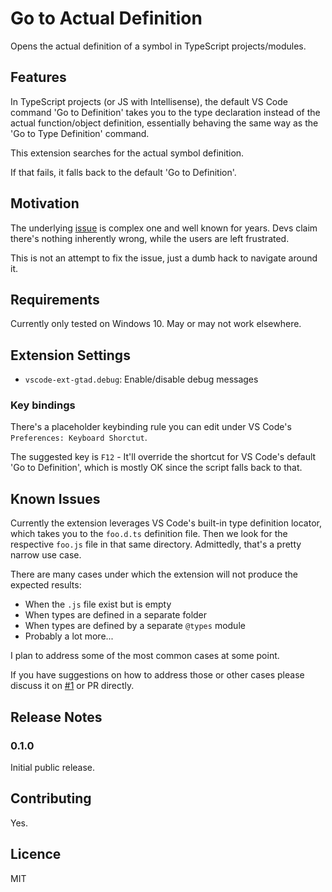 # Go to Actual Definition

Opens the actual definition of a symbol in TypeScript projects/modules. 

## Features

In TypeScript projects (or JS with Intellisense), the default VS Code command 'Go to Definition' takes you to the type declaration instead of the actual function/object definition, essentially behaving the same way as the 'Go to Type Definition' command. 

This extension searches for the actual symbol definition.

If that fails, it falls back to the default 'Go to Definition'.

## Motivation

The underlying [issue](https://github.com/microsoft/TypeScript/issues/6209) is complex one and well known for years. Devs claim there's nothing inherently wrong, while the users are left frustrated.

This is not an attempt to fix the issue, just a dumb hack to navigate around it.

## Requirements

Currently only tested on Windows 10. May or may not work elsewhere.

## Extension Settings

* `vscode-ext-gtad.debug`: Enable/disable debug messages

### Key bindings

There's a placeholder keybinding rule you can edit under VS Code's `Preferences: Keyboard Shorctut`.

The suggested key is `F12` - It'll override the shortcut for VS Code's default 'Go to Definition', which is mostly OK since the script falls back to that.

## Known Issues

Currently the extension leverages VS Code's built-in type definition locator, which takes you to the `foo.d.ts` definition file. Then we look for the respective `foo.js` file in that same directory. Admittedly, that's a pretty narrow use case. 

There are many cases under which the extension will not produce the expected results:
* When the `.js` file exist but is empty
* When types are defined in a separate folder
* When types are defined by a separate `@types` module
* Probably a lot more...

I plan to address some of the most common cases at some point.

If you have suggestions on how to address those or other cases please discuss it on [#1](https://github.com/dalmo3/vscode-ext-gtad/issues/1) or PR directly.

## Release Notes

### 0.1.0
Initial public release.

## Contributing

Yes.

## Licence

MIT